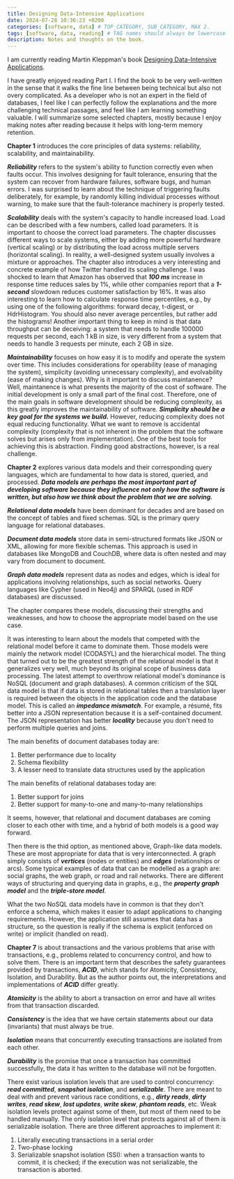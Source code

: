 ```yaml
---
title: Designing Data-Intensive Applications
date: 2024-07-28 10:36:23 +0200
categories: [software, data] # TOP_CATEGORY, SUB_CATEGORY, MAX 2.
tags: [software, data, reading] # TAG names should always be lowercase.
description: Notes and thoughts on the book.
---
```


I am currently reading Martin Kleppman's book [Designing Data-Intensive Applications](https://www.oreilly.com/library/view/designing-data-intensive-applications/9781491903063/).

I have greatly enjoyed reading Part I. I find the book to be very well-written in the sense that it walks the fine line between being technical but also not overy complicated. As a developer who is not an expert in the field of databases, I feel like I can perfectly follow the explanations and the more challenging technical passages, and feel like I am learning something valuable. I will summarize some selected chapters, mostly because I enjoy making notes after reading because it helps with long-term memory retention.

**Chapter 1** introduces the core principles of data systems: reliability, scalability, and maintainability.

**_Reliability_** refers to the system's ability to function correctly even when faults occur. This involves designing for fault tolerance, ensuring that the system can recover from hardware failures, software bugs, and human errors. I was surprised to learn about the technique of triggering faults deliberately, for example, by randomly killing individual processes without warning, to make sure that the fault-tolerance machinery is properly tested.

**_Scalability_** deals with the system's capacity to handle increased load. Load can be described with a few numbers, called load parameters. It is important to choose the correct load parameters. The chapter discusses different ways to scale systems, either by adding more powerful hardware (vertical scaling) or by distributing the load across multiple servers (horizontal scaling). In reality, a well-designed system usually involves a mixture or approaches. The chapter also introduces a very interesting and concrete example of how Twitter handled its scaling challenge. I was shocked to learn that Amazon has observed that **_100 ms_** increase in response time reduces sales by 1%, while other companies report that a **_1-second_** slowdown reduces customer satisfaction by 16%. It was also interesting to learn how to calculate response time percentiles, e.g., by using one of the following algorithms: forward decay, t-digest, or HdrHistogram. You should also never average percentiles, but rather add the histograms! Another important thing to keep in mind is that data throughput can be deceiving: a system that needs to handle 100000 requests per second, each 1 kB in size, is very different from a system that needs to handle 3 requests per minute, each 2 GB in size.

**_Maintainability_** focuses on how easy it is to modify and operate the system over time. This includes considerations for operability (ease of managing the system), simplicity (avoiding unnecessary complexity), and evolvability (ease of making changes). Why is it important to discuss maintanence? Well, maintanence is what presents the majority of the cost of software. The initial development is only a small part of the final cost. Therefore, one of the main goals in software development should be reducing complexity, as this greatly improves the maintainability of software. **_Simplicity should be a key goal for the systems we build._** However, reducing complexity does not equal reducing functionality. What we want to remove is accidental complexity (complexity that is not inherent in the problem that the software solves but arises only from implementation). One of the best tools for achieving this is abstraction. Finding good abstractions, however, is a real challenge.

**Chapter 2** explores various data models and their corresponding query languages, which are fundamental to how data is stored, queried, and processed. **_Data models are perhaps the most important part of developing software because they influence not only how the software is written, but also how we think about the problem that we are solving._**

**_Relational data models_** have been dominant for decades and are based on the concept of tables and fixed schemas. SQL is the primary query language for relational databases.

**_Document data models_** store data in semi-structured formats like JSON or XML, allowing for more flexible schemas. This approach is used in databases like MongoDB and CouchDB, where data is often nested and may vary from document to document.

**_Graph data models_** represent data as nodes and edges, which is ideal for applications involving relationships, such as social networks. Query languages like Cypher (used in Neo4j) and SPARQL (used in RDF databases) are discussed.

The chapter compares these models, discussing their strengths and weaknesses, and how to choose the appropriate model based on the use case.

It was interesting to learn about the models that competed with the relational model before it came to dominate them. Those models were mainly the network model (CODASYL) and the hierarchical model. The thing that turned out to be the greatest strength of the relational model is that it generalizes very well, much beyond its original scope of business data processing. The latest attempt to overthrow relational model's dominance is NoSQL (document and graph databases). A common criticism of the SQL data model is that if data is stored in relational tables then a translation layer is required between the objects in the application code and the database model. This is called an **_impedance mismatch_**. For example, a résumé, fits better into a JSON representation because it is a self-contained document. The JSON representation has better **_locality_** because you don't need to perform multiple queries and joins.

The main benefits of document databases today are:

1. Better performance due to locality
2. Schema flexibility
3. A lesser need to translate data structures used by the application

The main benefits of relational databases today are:

1. Better support for joins
2. Better support for many-to-one and many-to-many relationships

It seems, however, that relational and document databases are coming closer to each other with time, and a hybrid of both models is a good way forward.

Then there is the thid option, as mentioned above, Graph-like data models. These are most appropriate for data that is very interconnected. A graph simply consists of **_vertices_** (nodes or entities) and **_edges_** (relationships or arcs). Some typical examples of data that can be modelled as a graph are: social graphs, the web graph, or road and rail networks. There are different ways of structuring and querying data in graphs, e.g., the **_property graph model_** and the **_triple-store model_**.

What the two NoSQL data models have in common is that they don't enforce a schema, which makes it easier to adapt applications to changing requirements. However, the application still assumes that data has a structure, so the question is really if the schema is explicit (enforced on write) or implicit (handled on read).

**Chapter 7** is about transactions and the various problems that arise with transactions, e.g., problems related to concurrency control, and how to solve them. There is an important term that describes the safety guarantees provided by transactions, **_ACID_**, which stands for Atomicity, Consistency, Isolation, and Durability. But as the author points out, the interpretations and implementations of **_ACID_** differ greatly.

**_Atomicity_** is the ability to abort a transaction on error and have all writes from that transaction discarded.

**_Consistency_** is the idea that we have certain statements about our data (invariants) that must always be true.

**_Isolation_** means that concurrently executing transactions are isolated from each other.

**_Durability_** is the promise that once a transaction has committed successfully, the data it has written to the database will not be forgotten.

There exist various isolation levels that are used to control concurrency: **_read committed_**, **_snapshot isolation_**, and **_serializable_**. There are meant to deal with and prevent various race conditions, e.g., **_dirty reads_**, **_dirty writes_**, **_read skew_**, **_lost updates_**, **_write skew_**, **_phantom reads_**, etc. Weak isolation levels protect against some of them, but most of them need to be handled manually. The only isolation level that protects against all of them is serializable isolation. There are three different approaches to implement it:

1. Literally executing transactions in a serial order
2. Two-phase locking
3. Serializable snapshot isolation (SSI): when a transaction wants to commit, it is checked; if the execution was not serializable, the transaction is aborted.
